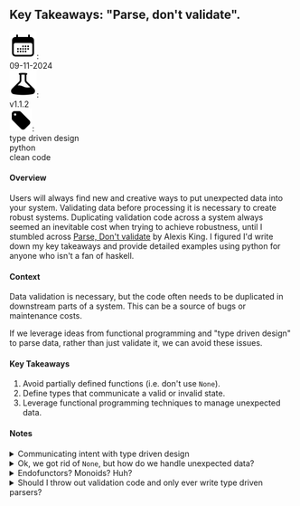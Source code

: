 ## Key Takeaways: "Parse, don't validate".

<div class="tag__container .u-full-width">
        <div class="post__property"><img class="hero-icon" src="../images/icons/calendar.svg">:</div>
        <div class="tag">09-11-2024</div> 
        <div class="post__property"><img class="hero-icon" src="../images/icons/beaker.svg">:</div>
        <div class="tag">v1.1.2 </div>
        <div class="post__property"><img class="hero-icon" src="../images/icons/tag.svg">:</div>
        <div class="tag">type driven design</div> 
        <div class="tag">python</div> 
        <div class="tag">clean code</div>
</div>

#### Overview

Users will always find new and creative ways to put unexpected data into your system. Validating data before processing it is necessary to create robust systems. Duplicating validation code across a system always seemed an inevitable cost when trying to achieve robustness, until I stumbled across <a href="https://lexi-lambda.github.io/blog/2019/11/05/parse-don-t-validate/" target="_blank">Parse, Don't validate</a> by Alexis King. I figured I'd write down my key takeaways and provide detailed examples using python for anyone who isn't a fan of haskell.

#### Context

Data validation is necessary, but the code often needs to be duplicated in downstream parts of a system. This can be a source of bugs or maintenance costs.

If we leverage ideas from functional programming and "type driven design" to parse data, rather than just validate it, we can avoid these issues.

#### Key Takeaways


1. Avoid partially defined functions (i.e. don't use `None`).
2. Define types that communicate a valid or invalid state.
3. Leverage functional programming techniques to manage unexpected data.

#### Notes

<details>

<summary> Communicating intent with type driven design </summary>

If we code meaning into our types, we have "self documenting" code that can prevent errors and bugs. Compilers, type checkers and modern IDEs provide instant, visual feedback when we write code that doesn't pass the static type check.

In the following painfully contrived example, we only find out at runtime if we performed an operation that made sense:

```python
class Ball:
  sport: Literal["soccer", "golf"]
  pressure: None | float

def check_pressure(ball: Ball) -> None | float: ...
```

Now we need to handle the case when something like this happens:

```Python
check_pressure(Ball("golf")) 
# It doesn't make much sense to check the pressure of a golf ball
```

In practice, this can create a lot of duplicate code. Any downstream function that relies on the `check_pressure` validation step will now also need to include validation code to handle any `None` cases. If downstream functions don't handle `None`, purely out of "trust" that a previous step already performed that check, we risk future changes to the system causing unexpected bugs.

Additionally, this approach provides no feedback when we are writing the code. If we make a simple mistake like passing the wrong variable into a function, we don't find out about it until the bug happens.

Let's try with more granular types:

```python
class GolfBall: ...
class FootBall:
  pressure: float

golf_ball = GolfBall()
foot_ball = FootBall()

# Note the function only takes the valid type `FootBall`
def check_pressure(ball: FootBall) -> float: ... 
```

And compare how this looks with and without a modern IDE.

Without type checking:

```python
check_pressure(foot_ball) 
```

With type checking:

<span class="error">

```python
check_pressure(golf_ball) 
```

</span>

This kind of visual feedback is an excellent way to catch bugs before they happen.

By using types to drive the behavior of our code we achieve the following:
- Remove need for duplicate validation checks
- Get instant feedback on programming errors
- Self document the code and make it more robust to future changes 

</details>


<details> 

<summary> Ok, we got rid of <code>None</code>, but how do we handle unexpected data? </summary>

If we try to naively remove `None` from the codebase we would just end up with runtime errors.

The trick is to wrap our data in a container that represents the "result" of an operation. To do this we use a concept from functional programming called the "monad". I'm not going to go deep into this, but I've provided a few resources for learning [here](#endofunctors-monoids-huh). In a nutshell, monads are like boxes that hold our data, rather than operating directly on our data, we provide the transformation to the box, which in the event of an illegal operation, it will hold on to the error.

Let's take a look an example class that defines a result monad (result container) for an application that parses information about footballs:

```python
class ParseFootBallResult(Generic[T]):
    value: T
    error: Optional[Exception] = None

    def __init__(self, input_data: T | Exception) -> None:
        if isinstance(input_data, Exception):
            self.error = input_data
        else:
            self.value = input_data

    def map(self, function: Callable[[T], U | Exception]) -> "ParseFootBallResult[U]":
        if self.error:
            return ParseFootBallResult[U](self.error)
        return ParseFootBallResult[U](function(self.value))

```

The class can be boiled down to two concepts. 

1. The "result" which is either the value of a computation, or an error state.
2. The ability to control when a function can be applied to the value.

To see how it works we can imagine our user wants to get information about the footballs available to see which one meets their competition standards. They query the available balls and get a response like this:

```
records: list[Record] = [
    {
        "id": "ball_000",
        "circumference_mm": 697.0,
        "weight_grams": 420.0,
        "pressure_psi": 12.0,
    },
    {
        "id": "ball_001",
        "circumference_mm": 698.5,
        "weight_grams": 420.0,
        "pressure_psi": 13.0,
    },
    ...
]
```

The first thing we would need to do is attempt to convert each record into a `FootBall`, with the attempt wrapped in a `ParseFootBallResult` monad.

```python
@dataclass
class FootBall:
    id: str
    circumference_mm: float
    weight_grams: float
    pressure_psi: float

    def __post_init__(self) -> None:
        self._validate_fields() # Raises an exception if we don't have valid input

def parse_record(record: Record, cls: Type[T]) -> ParseFootBallResult[T]:
    try:
        return ParseFootBallResult[T](cls(**record)) 
    except Exception as e:
        return ParseFootBallResult[T](e)



parsed_footballs = [
    parse_record(record, FootBall) for record in records
]
```

The `parse_record` function is the first time we get to see these ideas in action. When we parse `records` we get the following:

```python
Valid footballs:

ParseFootBallResult(
    FootBall(
        id='ball_000', 
        circumference_mm=697.0, 
        weight_grams=420.0, 
        pressure_psi=12.0
    )
)
ParseFootBallResult(
    FootBall(
        id='ball_001',
        circumference_mm=698.5,
        weight_grams=420.0,
        pressure_psi=13.0
    )
)
ParseFootBallResult(
    FootBall(
        id='ball_002', 
        circumference_mm=711.2, 
        weight_grams=430.0, 
        pressure_psi=12.5
    )
)
ParseFootBallResult(
    FootBall(
        id='ball_003', 
        circumference_mm=673.1, 
        weight_grams=390.0, 
        pressure_psi=10.0
    )
)

Invalid football:

ParseFootBallResult(
    InvalidFootballError(
        "FootBall fields contain invalid data: 'pressure_psi: None'"
    )
)
ParseFootBallResult(
    TypeError(
        "FootBall.__init__() missing 1 required positional argument: 'circumference_mm'"
    )
)
```

This is handy, because we have all the valid data and our descriptive errors in the same place. The real magic of course is we can continue to apply functions to the values without fear of performing illegal operations that might interrupt the system.

For example, let's map a validation check to ensure the footballs are within competition standard:

```python
game_ready_footballs = [
    football.map(validate_game_ready) for football in parsed_footballs
]
```
The resulting output shows the remaining valid `FootBall` and also preserves the original `Exceptions`, meaning we can always trace them back to their cause. 

```python
# stdout:

Valid football:

ParseFootBallResult(
    GameReadyFootBall(
        id='ball_001', 
        circumference_mm=698.5, 
        weight_grams=420.0, 
        pressure_psi=13.0
    ))

Invalid football:

ParseFootBallResult(
    InvalidFootballError(
        "Football is not ready for a game: {'circumference_mm': False, 'weight_grams': True, 'pressure_psi': False}"
    )
)
ParseFootBallResult(
    InvalidFootballError(
        "Football is not ready for a game: {'circumference_mm': False, 'weight_grams': False, 'pressure_psi': False}"
    )
)
ParseFootBallResult(
    InvalidFootballError(
        "Football is not ready for a game: {'circumference_mm': False, 'weight_grams': False, 'pressure_psi': False}"
    )
)
ParseFootBallResult(
    InvalidFootballError(
        "FootBall fields contain invalid data: 'pressure_psi: None'"
    )
)
ParseFootBallResult(
    TypeError(
        "FootBall.__init__() missing 1 required positional argument: 'circumference_mm'"
    )
)
```

</details>

<details>

<summary> Endofunctors? Monoids? Huh? </summary>

I went down a bit of a functional programming rabbit hole after reading the original article, here are some of the easier to follow resources:

🐇 [Python Functors and Monads: A Practical Guide](https://arjancodes.com/blog/python-functors-and-monads/)  
🕳️ [Functors and Monads For People Who Have Read Too Many "Tutorials"](https://www.jerf.org/iri/post/2958/)

</details>

<details>

<summary> Should I throw out validation code and only ever write type driven parsers? </summary>

Probably not, the author points out there is a trade-off. Validation code is simpler, quicker and easier. Rigorous type driven design is probably only going to be worth it when you are really optimizing for a robust system.

</details>
